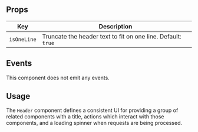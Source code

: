 ## Props

| Key | Description |
| --- | --- |
| `isOneLine` | Truncate the header text to fit on one line. Default: `true` |

## Events

This component does not emit any events.

## Usage

The `Header` component defines a consistent UI for providing a group of related components with a title, actions which interact with those components, and a loading spinner when requests are being processed.